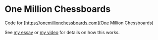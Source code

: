 # One Million Chessboards

Code for [https://onemillionchessboards.com](One Million Chessboards)

See [my essay](https://eieio.games/blog/a-million-realtime-chess-boards-in-a-single-process/) or [my video](https://www.youtube.com/watch?v=bF1EuktmWoc) for details on how this works.
